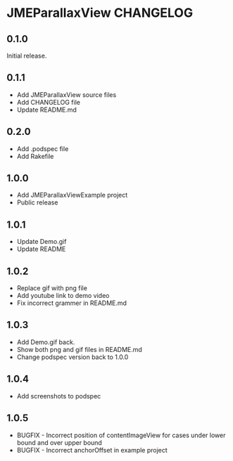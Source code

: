 # JMEParallaxView CHANGELOG

## 0.1.0

Initial release.

## 0.1.1
- Add JMEParallaxView source files
- Add CHANGELOG file 
- Update README.md

## 0.2.0
- Add .podspec file
- Add Rakefile

## 1.0.0
- Add JMEParallaxViewExample project
- Public release

## 1.0.1
- Update Demo.gif
- Update README

## 1.0.2
- Replace gif with png file
- Add youtube link to demo video
- Fix incorrect grammer in README.md

## 1.0.3
- Add Demo.gif back.
- Show both png and gif files in README.md
- Change podspec version back to 1.0.0

## 1.0.4
- Add screenshots to podspec

## 1.0.5
- BUGFIX - Incorrect position of contentImageView for cases under lower bound and over upper bound
- BUGFIX - Incorrect anchorOffset in example project
